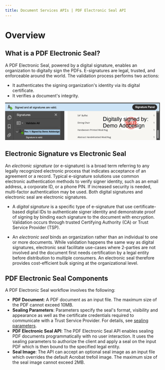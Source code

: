 ```yaml
---
title: Document Services APIs | PDF Electronic Seal API
---
```

# Overview

## What is a PDF Electronic Seal?

A PDF Electronic Seal, powered by a digital signature, enables an organization to digitally sign the PDFs. E-signatures are legal, trusted, and enforceable around the world. The validation process performs two actions: 

* It authenticates the signing organization's identity via its digital certificate. 
* It verifies a document's integrity. 

![PDF Electronic Seal](../images/blueBar.png)

## Electronic Signature vs Electronic Seal

An *electronic signature* (or e-signature) is a broad term referring to any legally recognized electronic process that indicates acceptance of an agreement or a record. Typical e-signature solutions use common electronic authentication methods to verify signer identity, such as an email address, a corporate ID, or a phone PIN. If increased security is needed, multi-factor authentication may be used. Both digital signatures and electronic seal are electronic signatures. 

* A *digital signature* is a specific type of e-signature that use certificate-based digital IDs to authenticate signer identity and demonstrate proof of signing by binding each signature to the document with encryption. Validation occurs through trusted Certifying Authority (CA) or Trust Service Provider (TSP).

* An *electronic seal* binds an organization rather than an individual to one or more documents. While validation happens the same way as digital signatures, electronic seal facilitate use-cases where 2-parties are not involved and the document first needs certification by a legal entity before distribution to multiple consumers. An electronic seal therefore provides cost-efficient bulk signing at the organizational level.

## PDF Electronic Seal Components

A PDF Electronic Seal workflow involves the following:

* **PDF Document**: A PDF document as an input file. The maximum size of the PDF cannot exceed 10MB.
* **Sealing Parameters**: Parameters  specify the seal's format, visibility and appearance as well as the certificate credentials required to communicate with a Trust Service Provider. For details, see [sealing parameters](/overview/pdf-electronic-seal-api/quickstarts/#parameters).
* **PDF Electronic Seal API**: The PDF Electronic Seal API enables sealing PDF documents programmatically with no user interaction. It uses the sealing parameters to authorize the client and apply a seal on the input PDF which is then bound to the specified legal entity.
* **Seal Image**: The API can accept an optional seal image as an input file which overrides the default Acrobat trefoil image. The maximum size of the seal image cannot exceed 2MB.
